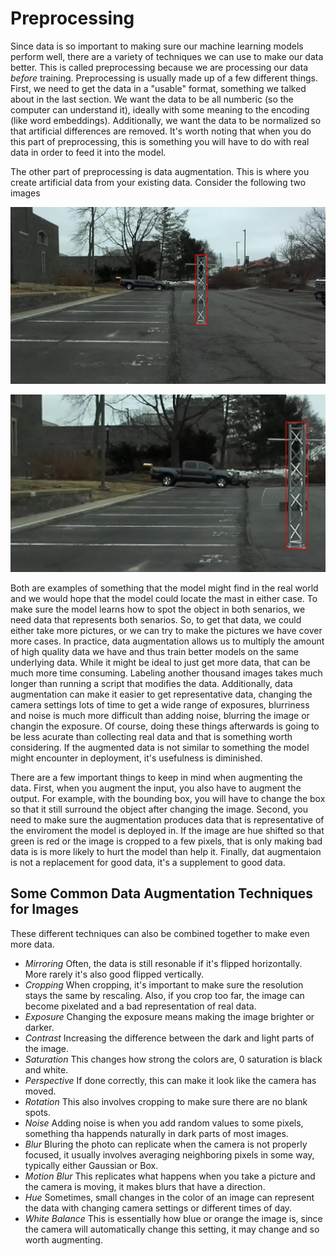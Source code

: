 # Preprocessing
Since data is so important to making sure our machine learning models perform well, there are a variety of techniques we can use to make our data better. This is called preprocessing because we are processing our data *before* training. Preprocessing is usually made up of a few different things. First, we need to get the data in a "usable" format, something we talked about in the last section. We want the data to be all numberic (so the computer can understand it), ideally with some meaning to the encoding (like word embeddings). Additionally, we want the data to be normalized so that artificial differences are removed. It's worth noting that when you do this part of preprocessing, this is something you will have to do with real data in order to feed it into the model.

The other part of preprocessing is data augmentation. This is where you create artificial data from your existing data. Consider the following two images

![Training example rotated image](imgs/preprocessing/image_2120croppedperspective.jpg)

![Training example cropped image](imgs/preprocessing/image_2120cropped.jpg)

Both are examples of something that the model might find in the real world and we would hope that the model could locate the mast in either case. To make sure the model learns how to spot the object in both senarios, we need data that represents both senarios. So, to get that data, we could either take more pictures, or we can try to make the pictures we have cover more cases. In practice, data augmentation allows us to multiply the amount of high quality data we have and thus train better models on the same underlying data. While it might be ideal to just get more data, that can be much more time consuming. Labeling another thousand images takes much longer than running a script that modifies the data. Additionally, data augmentation can make it easier to get representative data, changing the camera settings lots of time to get a wide range of exposures, blurriness and noise is much more difficult than adding noise, blurring the image or changin the exposure. Of course, doing these things afterwards is going to be less acurate than collecting real data and that is something worth considering. If the augmented data is not similar to something the model might encounter in deployment, it's usefulness is diminished.

There are a few important things to keep in mind when augmenting the data. First, when you augment the input, you also have to augment the output. For example, with the bounding box, you will have to change the box so that it still surround the object after changing the image. Second, you need to make sure the augmentation produces data that is representative of the enviroment the model is deployed in. If the image are hue shifted so that green is red or the image is cropped to a few pixels, that is only making bad data is is more likely to hurt the model than help it. Finally, dat augmentaion is not a replacement for good data, it's a supplement to good data.

## Some Common Data Augmentation Techniques for Images
These different techniques can also be combined together to make even more data.
- *Mirroring* Often, the data is still resonable if it's flipped horizontally. More rarely it's also good flipped vertically.
- *Cropping* When cropping, it's important to make sure the resolution stays the same by rescaling. Also, if you crop too far, the image can become pixelated and a bad representation of real data.
- *Exposure* Changing the exposure means making the image brighter or darker.
- *Contrast* Increasing the difference between the dark and light parts of the image.
- *Saturation* This changes how strong the colors are, 0 saturation is black and white.
- *Perspective* If done correctly, this can make it look like the camera has moved.
- *Rotation* This also involves cropping to make sure there are no blank spots.
- *Noise* Adding noise is when you add random values to some pixels, something tha happends naturally in dark parts of most images.
- *Blur* Bluring the photo can replicate when the camera is not properly focused, it usually involves averaging neighboring pixels in some way, typically either Gaussian or Box.
- *Motion Blur* This replicates what happens when you take a picture and the camera is moving, it makes blurs that have a direction.
- *Hue* Sometimes, small changes in the color of an image can represent the data with changing camera settings or different times of day.
- *White Balance* This is essentially how blue or orange the image is, since the camera will automatically change this setting, it may change and so worth augmenting.

